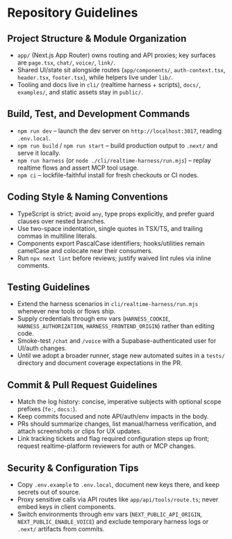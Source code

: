 # Repository Guidelines

## Project Structure & Module Organization
- `app/` (Next.js App Router) owns routing and API proxies; key surfaces are `page.tsx`, `chat/`, `voice/`, `link/`.
- Shared UI/state sit alongside routes (`app/components/`, `auth-context.tsx`, `header.tsx`, `footer.tsx`), while helpers live under `lib/`.
- Tooling and docs live in `cli/` (realtime harness + scripts), `docs/`, `examples/`, and static assets stay in `public/`.

## Build, Test, and Development Commands
- `npm run dev` – launch the dev server on `http://localhost:3017`, reading `.env.local`.
- `npm run build` / `npm run start` – build production output to `.next/` and serve it locally.
- `npm run harness` (or `node ./cli/realtime-harness/run.mjs`) – replay realtime flows and assert MCP tool usage.
- `npm ci` – lockfile-faithful install for fresh checkouts or CI nodes.

## Coding Style & Naming Conventions
- TypeScript is strict; avoid `any`, type props explicitly, and prefer guard clauses over nested branches.
- Use two-space indentation, single quotes in TSX/TS, and trailing commas in multiline literals.
- Components export PascalCase identifiers; hooks/utilities remain camelCase and colocate near their consumers.
- Run `npx next lint` before reviews; justify waived lint rules via inline comments.

## Testing Guidelines
- Extend the harness scenarios in `cli/realtime-harness/run.mjs` whenever new tools or flows ship.
- Supply credentials through env vars (`HARNESS_COOKIE`, `HARNESS_AUTHORIZATION`, `HARNESS_FRONTEND_ORIGIN`) rather than editing code.
- Smoke-test `/chat` and `/voice` with a Supabase-authenticated user for UI/auth changes.
- Until we adopt a broader runner, stage new automated suites in a `tests/` directory and document coverage expectations in the PR.

## Commit & Pull Request Guidelines
- Match the log history: concise, imperative subjects with optional scope prefixes (`fe:`, `docs:`).
- Keep commits focused and note API/auth/env impacts in the body.
- PRs should summarize changes, list manual/harness verification, and attach screenshots or clips for UX updates.
- Link tracking tickets and flag required configuration steps up front; request realtime-platform reviewers for auth or MCP changes.

## Security & Configuration Tips
- Copy `.env.example` to `.env.local`, document new keys there, and keep secrets out of source.
- Proxy sensitive calls via API routes like `app/api/tools/route.ts`; never embed keys in client components.
- Switch environments through env vars (`NEXT_PUBLIC_API_ORIGIN`, `NEXT_PUBLIC_ENABLE_VOICE`) and exclude temporary harness logs or `.next/` artifacts from commits.
